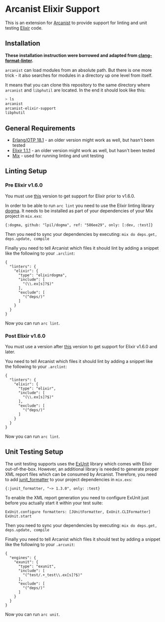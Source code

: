 # Arcanist Elixir Support

This is an extension for [Arcanist](https://phacility.com/phabricator/arcanist)
to provide support for linting and unit testing [Elixir](http://elixir-lang.org) code.

## Installation

**These installation instruction were borrowed and adapted from
[clang-format-linter](https://github.com/vhbit/clang-format-linter).**

`arcanist` can load modules from an absolute path. But there is one
more trick - it also searches for modules in a directory up one level
from itself.

It means that you can clone this repository to the same directory
where `arcanist` and `libphutil` are located. In the end it should
look like this:

```sh
> ls
arcanist
arcanist-elixir-support
libphutil
```

## General Requirements

- [Erlang/OTP 18.1](http://www.erlang.org/download.html) - an older version might work as well, but hasn't been tested
- [Elixir 1.1.1](https://github.com/elixir-lang/elixir/releases) - an older version might work as well, but hasn't been tested
- [Mix](http://elixir-lang.org/docs/stable/mix/Mix.html) - used for running linting and unit testing

## Linting Setup 

### Pre Elixir v1.6.0

You must use
[this](https://github.com/tolbrino/arcanist-elixir-support/commit/476c1069f9cb20c9b154eed5c6a9b831e099a856)
version to get support for Elixir prior to v1.6.0.

In order to be able to run `arc lint` you need to use the Elixir linting
library [dogma](https://github.com/lpil/dogma). It needs to be installed as
part of your dependencies of your Mix project in `mix.exs`:

```
{:dogma, github: "lpil/dogma", ref: "586ee29", only: [:dev, :test]}
```

Then you need to sync your dependencies by executing: `mix do deps.get, deps.update, compile`

Finally you need to tell Arcanist which files it should lint by adding a snippet like the following to your `.arclint`:

```
{
  "linters": {
    "elixir": {
      "type": "elixirdogma",
      "include": [
        "(\\.ex[s]?$)"
      ],
      "exclude": [
        "(^deps/)"
      ]
    }
  }
}
```

Now you can run `arc lint`.

### Post Elixir v1.6.0

You must use a version after
[this](https://github.com/tolbrino/arcanist-elixir-support/commit/5e8b352876019856e15f7d908317eab2f58e8b5e)
version to get support for Elixir v1.6.0 and later.

You need to tell Arcanist which files it should lint by adding a snippet like the following to your `.arclint`:

```
{
  "linters": {
    "elixir": {
      "type": "elixir",
      "include": [
        "(\\.ex[s]?$)"
      ],
      "exclude": [
        "(^deps/)"
      ]
    }
  }
}
```

Now you can run `arc lint`.

## Unit Testing Setup

The unit testing supports uses the
[ExUnit](http://elixir-lang.org/docs/stable/ex_unit/ExUnit.html) library which
comes with Elixir out-of-the-box. However, an additional library is needed to
generate proper XML report files which can be consumed by Arcanist. Therefore,
you need to add
[junit_formatter](https://github.com/victorolinasc/junit-formatter) to your
project dependencies in `mix.exs`:

```
{:junit_formatter, "~> 1.3.0", only: :test}
```

To enable the XML report generation you need to configure ExUnit just before you actually start it within your test suite:

```
ExUnit.configure formatters: [JUnitFormatter, ExUnit.CLIFormatter]
ExUnit.start
```

Then you need to sync your dependencies by executing: `mix do deps.get, deps.update, compile`

Finally you need to tell Arcanist which files it should test by adding a snippet like the following to your `.arcunit`:

```
{
  "engines": {
    "exunit": {
      "type": "exunit",
      "include": [
        "(^test/.+_test\\.ex[s]?$)"
      ],
      "exclude": [
        "(^deps/)"
      ]
    }
  }
}
```

Now you can run `arc unit`.
